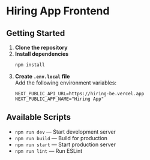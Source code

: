 # Hiring App Frontend

## Getting Started

1. **Clone the repository**
2. **Install dependencies**
   ```bash
   npm install
   ```
3. **Create `.env.local` file**  
   Add the following environment variables:
   ```env
   NEXT_PUBLIC_API_URL=https://hiring-be.vercel.app
   NEXT_PUBLIC_APP_NAME="Hiring App"
   ```

## Available Scripts

- `npm run dev` — Start development server
- `npm run build` — Build for production
- `npm run start` — Start production server
- `npm run lint` — Run ESLint


